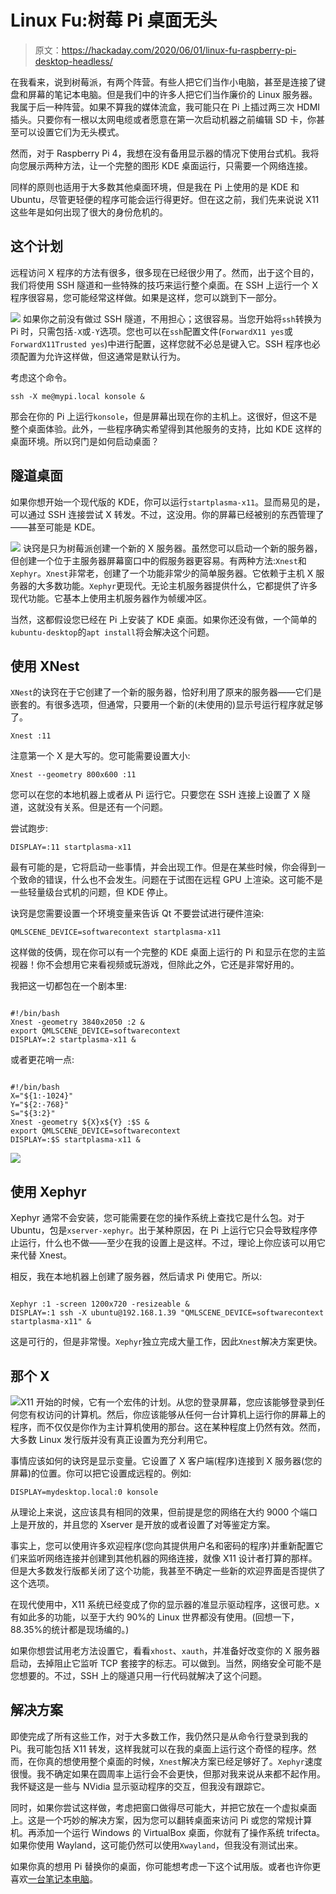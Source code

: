 # Linux Fu:树莓 Pi 桌面无头

> 原文：<https://hackaday.com/2020/06/01/linux-fu-raspberry-pi-desktop-headless/>

在我看来，说到树莓派，有两个阵营。有些人把它们当作小电脑，甚至是连接了键盘和屏幕的笔记本电脑。但是我们中的许多人把它们当作廉价的 Linux 服务器。我属于后一种阵营。如果不算我的媒体流盒，我可能只在 Pi 上插过两三次 HDMI 插头。只要你有一根以太网电缆或者愿意在第一次启动机器之前编辑 SD 卡，你甚至可以设置它们为无头模式。

然而，对于 Raspberry Pi 4，我想在没有备用显示器的情况下使用台式机。我将向您展示两种方法，让一个完整的图形 KDE 桌面运行，只需要一个网络连接。

同样的原则也适用于大多数其他桌面环境，但是我在 Pi 上使用的是 KDE 和 Ubuntu，尽管更轻便的程序可能会运行得更好。但在这之前，我们先来说说 X11 这些年是如何出现了很大的身份危机的。

## 这个计划

远程访问 X 程序的方法有很多，很多现在已经很少用了。然而，出于这个目的，我们将使用 SSH 隧道和一些特殊的技巧来运行整个桌面。在 SSH 上运行一个 X 程序很容易，您可能经常这样做。如果是这样，您可以跳到下一部分。

[![](img/a4b6b234bf550473dda175cab04b2b5e.png)](https://hackaday.com/wp-content/uploads/2020/05/x11.png) 如果你之前没有做过 SSH 隧道，不用担心；这很容易。当您开始将`ssh`转换为 Pi 时，只需包括`-X`或`-Y`选项。您也可以在`ssh`配置文件(`ForwardX11 yes`或`ForwardX11Trusted yes`)中进行配置，这样您就不必总是键入它。SSH 程序也必须配置为允许这样做，但这通常是默认行为。

考虑这个命令。

```
ssh -X me@mypi.local konsole &
```

那会在你的 Pi 上运行`konsole`，但是屏幕出现在你的主机上。这很好，但这不是整个桌面体验。此外，一些程序确实希望得到其他服务的支持，比如 KDE 这样的桌面环境。所以窍门是如何启动桌面？

## 隧道桌面

如果你想开始一个现代版的 KDE，你可以运行`startplasma-x11`。显而易见的是，可以通过 SSH 连接尝试 X 转发。不过，这没用。你的屏幕已经被别的东西管理了——甚至可能是 KDE。

[![](img/ec2b119b96cf58c9216dfefcf9cec1e4.png)](https://hackaday.com/wp-content/uploads/2020/05/pi-free.jpg) 诀窍是只为树莓派创建一个新的 X 服务器。虽然您可以启动一个新的服务器，但创建一个位于主服务器屏幕窗口中的假服务器更容易。有两种方法:`Xnest`和`Xephyr`。`Xnest`非常老，创建了一个功能非常少的简单服务器。它依赖于主机 X 服务器的大多数功能。`Xephyr`更现代。无论主机服务器提供什么，它都提供了许多现代功能。它基本上使用主机服务器作为帧缓冲区。

当然，这都假设您已经在 Pi 上安装了 KDE 桌面。如果你还没有做，一个简单的`kubuntu-desktop`的`apt install`将会解决这个问题。

## 使用 XNest

`XNest`的诀窍在于它创建了一个新的服务器，恰好利用了原来的服务器——它们是嵌套的。有很多选项，但通常，只要用一个新的(未使用的)显示号运行程序就足够了。

```
Xnest :11
```

注意第一个 X 是大写的。您可能需要设置大小:

```
Xnest --geometry 800x600 :11
```

您可以在您的本地机器上或者从 Pi 运行它。只要您在 SSH 连接上设置了 X 隧道，这就没有关系。但是还有一个问题。

尝试跑步:

```
DISPLAY=:11 startplasma-x11
```

最有可能的是，它将启动一些事情，并会出现工作。但是在某些时候，你会得到一个致命的错误，什么也不会发生。问题在于试图在远程 GPU 上渲染。这可能不是一些轻量级台式机的问题，但 KDE 停止。

诀窍是您需要设置一个环境变量来告诉 Qt 不要尝试进行硬件渲染:

```
QMLSCENE_DEVICE=softwarecontext startplasma-x11
```

这样做的伎俩，现在你可以有一个完整的 KDE 桌面上运行的 Pi 和显示在您的主监视器！你不会想用它来看视频或玩游戏，但除此之外，它还是非常好用的。

我把这一切都包在一个剧本里:

```

#!/bin/bash
Xnest -geometry 3840x2050 :2 &
export QMLSCENE_DEVICE=softwarecontext
DISPLAY=:2 startplasma-x11 &

```

或者更花哨一点:

```

#!/bin/bash
X="${1:-1024}"
Y="${2:-768}"
S="${3:2}"
Xnest -geometry ${X}x${Y} :$S &
export QMLSCENE_DEVICE=softwarecontext 
DISPLAY=:$S startplasma-x11 &

```

[![](img/4e26a9e0296556ea7e5fac97fa69f29e.png)](https://hackaday.com/wp-content/uploads/2020/05/kde.png)

## 使用 Xephyr

Xephyr 通常不会安装，您可能需要在您的操作系统上查找它是什么包。对于 Ubuntu，包是`xserver-xephyr`。出于某种原因，在 Pi 上运行它只会导致程序停止运行，什么也不做——至少在我的设置上是这样。不过，理论上你应该可以用它来代替 Xnest。

相反，我在本地机器上创建了服务器，然后请求 Pi 使用它。所以:

```

Xephyr :1 -screen 1200x720 -resizeable &
DISPLAY=:1 ssh -X ubuntu@192.168.1.39 "QMLSCENE_DEVICE=softwarecontext startplasma-x11" &

```

这是可行的，但是非常慢。`Xephyr`独立完成大量工作，因此`Xnest`解决方案更快。

## 那个 X

[![](img/db09a6d449643951be254ebb6371c1a3.png)](https://hackaday.com/wp-content/uploads/2020/05/x11net.png)X11 开始的时候，它有一个宏伟的计划。从您的登录屏幕，您应该能够登录到任何您有权访问的计算机。然后，你应该能够从任何一台计算机上运行你的屏幕上的程序，而不仅仅是你作为主计算机使用的那台。这在某种程度上仍然有效。然而，大多数 Linux 发行版并没有真正设置为充分利用它。

事情应该如何的诀窍是显示变量。它设置了 X 客户端(程序)连接到 X 服务器(您的屏幕)的位置。你可以把它设置成远程的。例如:

```
DISPLAY=mydesktop.local:0 konsole
```

从理论上来说，这应该具有相同的效果，但前提是您的网络在大约 9000 个端口上是开放的，并且您的 Xserver 是开放的或者设置了对等鉴定方案。

事实上，您可以使用许多欢迎程序(您向其提供用户名和密码的程序)并重新配置它们来监听网络连接并创建到其他机器的网络连接，就像 X11 设计者打算的那样。但是大多数发行版都关闭了这个功能，我甚至不确定一些新的欢迎界面是否提供了这个选项。

在现代使用中，X11 系统已经变成了你的显示器的准显示驱动程序，这很可悲。x 有如此多的功能，以至于大约 90%的 Linux 世界都没有使用。(回想一下，88.35%的统计都是现场编的。)

如果你想尝试用老方法设置它，看看`xhost`、`xauth`，并准备好改变你的 X 服务器启动，去掉阻止它监听 TCP 套接字的标志。可以做到。当然，网络安全可能不是您想要的。不过，SSH 上的隧道只用一行代码就解决了这个问题。

## 解决方案

即使完成了所有这些工作，对于大多数工作，我仍然只是从命令行登录到我的 Pi。我可能包括 X11 转发，这样我就可以在我的桌面上运行这个奇怪的程序。然而，在你真的想使用整个桌面的时候，`Xnest`解决方案已经足够好了。`Xephyr`速度很慢。我不确定如果在圆周率上运行会不会更快，但那对我来说从来都不起作用。我怀疑这是一些与 NVidia 显示驱动程序的交互，但我没有跟踪它。

同时，如果你尝试这样做，考虑把窗口做得尽可能大，并把它放在一个虚拟桌面上。这是一个巧妙的解决方案，因为您可以翻转桌面来访问 Pi 或您的常规计算机。再添加一个运行 Windows 的 VirtualBox 桌面，你就有了操作系统 trifecta。如果你使用 Wayland，这可能仍然可以使用`Xwayland`，但我没有测试出来。

如果你真的想用 Pi 替换你的桌面，你可能想考虑一下这个试用版。或者也许你更喜欢[一台笔记本电脑](https://hackaday.com/2020/05/01/old-laptop-gets-new-lease-on-life-with-raspberry-pi/)。